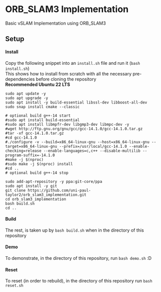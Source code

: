 # ORB_SLAM3 Implementation
Basic vSLAM Implementation using ORB_SLAM3

## Setup
#### Install 
Copy the following snippet into an `install.sh` file and run it (`bash install.sh`)<br>
This shows how to install from scratch with all the necessary pre-dependencies before cloning the repository<br>
**Recommended Ubuntu 22 LTS**
```
sudo apt update -y
sudo apt upgrade -y
sudo apt install -y build-essential libssl-dev libboost-all-dev
sudo snap install cmake --classic

# optional build g++-14 start
#sudo apt install build-essential
#sudo apt install libmpfr-dev libgmp3-dev libmpc-dev -y
#wget http://ftp.gnu.org/gnu/gcc/gcc-14.1.0/gcc-14.1.0.tar.gz
#tar -xf gcc-14.1.0.tar.gz
#cd gcc-14.1.0
#./configure -v --build=x86_64-linux-gnu --host=x86_64-linux-gnu --target=x86_64-linux-gnu --prefix=/usr/local/gcc-14.1.0 --enable-checking=release --enable-languages=c,c++ --disable-multilib --program-suffix=-14.1.0
#make -j $(nproc)
#sudo make -j $(nproc) install
#cd ..
# optional build g++-14 stop

sudo add-apt-repository -y ppa:git-core/ppa
sudo apt install -y git
git clone https://github.com/uni-paul-taylor2/orb_slam3_implementation.git
cd orb_slam3_implementation
bash build.sh
cd ..
```

#### Build
The rest, is taken up by `bash build.sh` when in the directory of this repository

#### Demo
To demonstrate, in the directory of this repository, run `bash demo.sh` :D

#### Reset
To reset (in order to rebuild), in the directory of this repository run `bash reset.sh`

